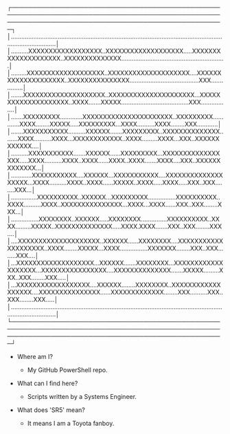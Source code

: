 ┌──────────────────────────────────────────────────────────────────────────────────────────────────────────────────────────────────────────────────────┐
│......................................................................................................................................................│
│..........XXXXXXXXXXXXXXXXXX..XXXXXXXXXXXXXXXXXXX.....XXXXXXXXXXXXXXXXXXXX..XXXXXXXXXXXXXX............................................................│
│.........XXXXXXXXXXXXXXXXXXX..XXXXXXXXXXXXXXXXXXXX....XXXXXXXXXXXXXXXXXXXX..XXXXXXXXXXXXXXX........................................XXX................│
│.......XXXXXXXXXXXXXXXXXXXX..XXXXXXXXXXXXXXXXXXXXX...XXXXXXXXXXXXXXXXXXXX..XXXX.......XXXXX.......................................XXX.................│
│.......XXXXXXXXX.............XXXXXXXXXXXXXXXXXXXXXX..XXXXXXXXX.............XXXX........XXXXX.....XXXXXXXXX...XXXX..........XXXX........XXX............│
│.......XXXXXXXXXXX..........XXXXXX.......XXXXXXXXX..XXXXXXXXXXXXXX........XXXX..........XXXX...XXXXXXXXXXXX..XXXX.........XXXX...XXX..XXXXXXXXXXXX....│
│..........XXXXXXXXXXX.......XXXXXX......XXXXXXXXX...XXXXXXXXXXXXXXXXX.....XXXX..........XXXX..XXXX......XXXX..XXXX.......XXXX....XXX..XXXXXXXXXXXXX...│
│............XXXXXXXXXXX....XXXXXX...XXXXXXXXXXX....XXXXXXXXXXXXXXXXXXX...XXXX..........XXXX..XXXX......XXXXX..XXXX.....XXXX.....XXX..XXX........XXX...│
│...............XXXXXXXXXX..XXXXXX...XXXXXXXXX................XXXXXXXXXX..XXXX..........XXXX..XXXXXXXXXXXXXXX...XXXX...XXXX......XXX..XXX........XXX...│
│................XXXXXXXX..XXXXXX.....XXXXXXXX...............XXXXXXXXXX..XXXX.........XXXXX..XXXXXXXXXXXXXX.....XXXX.XXXX.......XXX..XXX........XXX....│
│....XXXXXXXXXXXXXXXXXXXX..XXXXXX......XXXXXXXX....XXXXXXXXXXXXXXXXXXXX..XXXX........XXXXX...XXXX................XXXXXXX........XXX..XXX........XXX....│
│...XXXXXXXXXXXXXXXXXXX...XXXXXX.......XXXXXXXX...XXXXXXXXXXXXXXXXXXX...XXXXXXXXXXXXXXXX....XXXXXXXXXXXXXX.......XXXXX.........XXX..XXX........XXX.....│
│...XXXXXXXXXXXXXXXXXX....XXXXXX........XXXXXXXX..XXXXXXXXXXXXXXXXXX....XXXXXXXXXXXXXXX......XXXXXXXXXXXXX........XXX..........XXX..XXX........XXX.....│
│......................................................................................................................................................│
└──────────────────────────────────────────────────────────────────────────────────────────────────────────────────────────────────────────────────────┘

- Where am I?
  * My GitHub PowerShell repo.

- What can I find here?
  * Scripts written by a Systems Engineer.

- What does 'SR5' mean?
  * It means I am a Toyota fanboy.
